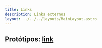 ```yaml
---
title: Links
description: Links externos
layout: ../../../layouts/MainLayout.astro
---
```


## Protótipos: [link](https://www.figma.com/file/77T6LZdsQ5TdITF2hxllT7/TCC---LowFidelity?node-id=0%3A1&t=FxSf7zCnebwqtNFm-0)